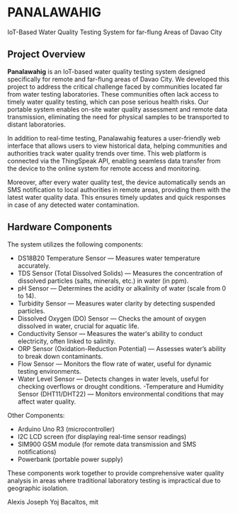 <!-- START MIRAHEZE CONTENT -->

# PANALAWAHIG
IoT-Based Water Quality Testing System for far-flung Areas of Davao City

## Project Overview
**Panalawahig** is an IoT-based water quality testing system designed specifically for remote and far-flung areas of Davao City. We developed this project to address the critical challenge faced by communities located far from water testing laboratories. These communities often lack access to timely water quality testing, which can pose serious health risks. Our portable system enables on-site water quality assessment and remote data transmission, eliminating the need for physical samples to be transported to distant laboratories.

In addition to real-time testing, Panalawahig features a user-friendly web interface that allows users to view historical data, helping communities and authorities track water quality trends over time. This web platform is connected via the ThingSpeak API, enabling seamless data transfer from the device to the online system for remote access and monitoring.

Moreover, after every water quality test, the device automatically sends an SMS notification to local authorities in remote areas, providing them with the latest water quality data. This ensures timely updates and quick responses in case of any detected water contamination.

## Hardware Components

The system utilizes the following components:
- DS18B20 Temperature Sensor — Measures water temperature accurately.
- TDS Sensor (Total Dissolved Solids) — Measures the concentration of dissolved particles (salts, minerals, etc.) in water (in ppm).
- pH Sensor — Determines the acidity or alkalinity of water (scale from 0 to 14).
- Turbidity Sensor — Measures water clarity by detecting suspended particles.
- Dissolved Oxygen (DO) Sensor — Checks the amount of oxygen dissolved in water, crucial for aquatic life.
- Conductivity Sensor — Measures the water's ability to conduct electricity, often linked to salinity.
- ORP Sensor (Oxidation-Reduction Potential) — Assesses water’s ability to break down contaminants.
- Flow Sensor — Monitors the flow rate of water, useful for dynamic testing environments.
- Water Level Sensor — Detects changes in water levels, useful for checking overflows or drought conditions.
-Temperature and Humidity Sensor (DHT11/DHT22) — Monitors environmental conditions that may affect water quality.

Other Components:
- Arduino Uno R3 (microcontroller)
- I2C LCD screen (for displaying real-time sensor readings)
- SIM900 GSM module (for remote data transmission and SMS notifications)
- Powerbank (portable power supply)
  
These components work together to provide comprehensive water quality analysis in areas where traditional laboratory testing is impractical due to geographic isolation.

Alexis Joseph Yoj Bacaltos, mit
<!-- END MIRAHEZE CONTENT -->
